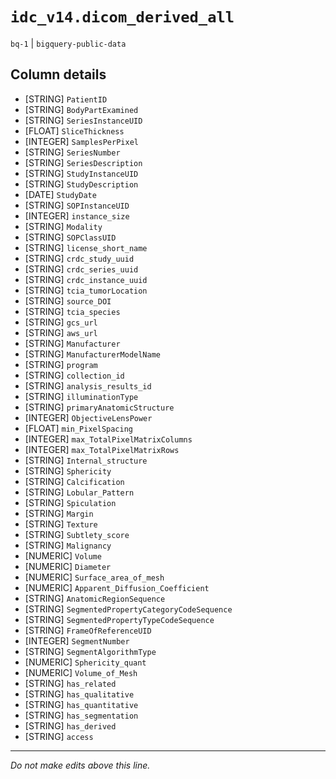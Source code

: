 # `idc_v14.dicom_derived_all`
`bq-1` | `bigquery-public-data`

## Column details
* [STRING]    `PatientID`
* [STRING]    `BodyPartExamined`
* [STRING]    `SeriesInstanceUID`
* [FLOAT]     `SliceThickness`
* [INTEGER]   `SamplesPerPixel`
* [STRING]    `SeriesNumber`
* [STRING]    `SeriesDescription`
* [STRING]    `StudyInstanceUID`
* [STRING]    `StudyDescription`
* [DATE]      `StudyDate`
* [STRING]    `SOPInstanceUID`
* [INTEGER]   `instance_size`
* [STRING]    `Modality`
* [STRING]    `SOPClassUID`
* [STRING]    `license_short_name`
* [STRING]    `crdc_study_uuid`
* [STRING]    `crdc_series_uuid`
* [STRING]    `crdc_instance_uuid`
* [STRING]    `tcia_tumorLocation`
* [STRING]    `source_DOI`
* [STRING]    `tcia_species`
* [STRING]    `gcs_url`
* [STRING]    `aws_url`
* [STRING]    `Manufacturer`
* [STRING]    `ManufacturerModelName`
* [STRING]    `program`
* [STRING]    `collection_id`
* [STRING]    `analysis_results_id`
* [STRING]    `illuminationType`
* [STRING]    `primaryAnatomicStructure`
* [INTEGER]   `ObjectiveLensPower`
* [FLOAT]     `min_PixelSpacing`
* [INTEGER]   `max_TotalPixelMatrixColumns`
* [INTEGER]   `max_TotalPixelMatrixRows`
* [STRING]    `Internal_structure`
* [STRING]    `Sphericity`
* [STRING]    `Calcification`
* [STRING]    `Lobular_Pattern`
* [STRING]    `Spiculation`
* [STRING]    `Margin`
* [STRING]    `Texture`
* [STRING]    `Subtlety_score`
* [STRING]    `Malignancy`
* [NUMERIC]   `Volume`
* [NUMERIC]   `Diameter`
* [NUMERIC]   `Surface_area_of_mesh`
* [NUMERIC]   `Apparent_Diffusion_Coefficient`
* [STRING]    `AnatomicRegionSequence`
* [STRING]    `SegmentedPropertyCategoryCodeSequence`
* [STRING]    `SegmentedPropertyTypeCodeSequence`
* [STRING]    `FrameOfReferenceUID`
* [INTEGER]   `SegmentNumber`
* [STRING]    `SegmentAlgorithmType`
* [NUMERIC]   `Sphericity_quant`
* [NUMERIC]   `Volume_of_Mesh`
* [STRING]    `has_related`
* [STRING]    `has_qualitative`
* [STRING]    `has_quantitative`
* [STRING]    `has_segmentation`
* [STRING]    `has_derived`
* [STRING]    `access`

-------------------------------------------------------------------------------
*Do not make edits above this line.*
